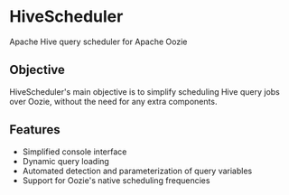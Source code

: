 # HiveScheduler
Apache Hive query scheduler for Apache Oozie

## Objective
HiveScheduler's main objective is to simplify scheduling Hive query jobs over Oozie, without the need for any extra components.

## Features
- Simplified console interface
- Dynamic query loading
- Automated detection and parameterization of query variables
- Support for Oozie's native scheduling frequencies
